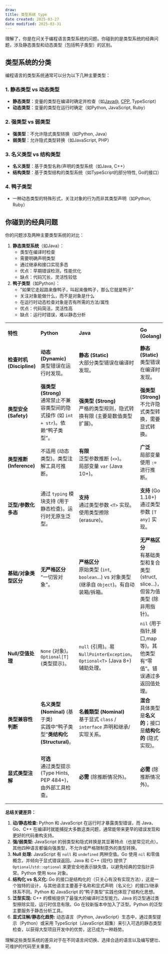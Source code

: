 ```yaml
---
draw:
title: 类型系统 type
date created: 2025-03-27
date modified: 2025-03-31
---
```


理解了，你是在问关于编程语言类型系统的问题。你碰到的是类型系统的经典问题，涉及静态类型和动态类型（包括鸭子类型）的区别。

## 类型系统的分类

编程语言的类型系统通常可以分为以下几种主要类型：

### 1. 静态类型 vs 动态类型

- **静态类型**：变量的类型在编译时确定并检查（如[Java@](Java@.md), [CPP](CPP.md), TypeScript）
- **动态类型**：变量的类型在运行时确定（如Python, JavaScript, Ruby）

### 2. 强类型 vs 弱类型

- **强类型**：不允许隐式类型转换（如Python, Java）
- **弱类型**：允许隐式类型转换（如JavaScript, PHP）

### 3. 名义类型 vs 结构类型

- **名义类型**：基于类型名称/声明的类型系统（如Java, C++）
- **结构类型**：基于类型结构的类型系统（如TypeScript的部分特性, Go的接口）

### 4. 鸭子类型

- 一种动态类型的特殊形式，关注对象的行为而非其类型声明（如Python, Ruby）

## 你碰到的经典问题

你的问题涉及两种主要类型系统的对比：

1. **静态类型系统**（如Java）：
    - 类型在编译时检查
    - 需要明确声明类型
    - 通过继承和接口实现多态
    - 优点：早期错误检测，性能优化
    - 缺点：代码冗长，灵活性较低
2. **鸭子类型**（如Python）：
    - "如果它走起路来像鸭子，叫起来像鸭子，那么它就是鸭子"
    - 关注对象能做什么，而不是对象是什么
    - 在运行时动态检查对象是否有所需的方法/属性
    - 优点：代码简洁，灵活性高
    - 缺点：运行时错误，难以静态分析

|   |   |   |   |   |   |
|---|---|---|---|---|---|
|**特性**|**Python**|**Java**|**Go (Golang)**|**C++**|**JavaScript (Core Lang.)**|
|**检查时机 (Discipline)**|**动态 (Dynamic)**<br>类型错误在运行时发现。|**静态 (Static)**<br>大部分类型错误在编译时发现。|**静态 (Static)**<br>类型错误在编译时发现。|**静态 (Static)**<br>类型错误在编译时发现。|**动态 (Dynamic)**<br>类型错误在运行时发现。|
|**类型安全 (Safety)**|**强类型 (Strong)**<br>通常禁止不兼容类型间的隐式操作 (如 `int + str`)。依赖“鸭子类型”。|**强类型 (Strong)**<br>严格的类型规则，隐式转换有限 (主要是数值类型扩展)。|**强类型 (Strong)**<br>不允许隐式类型转换，需要显式转换。|**强类型 (基本)**<br>但提供 `reinterpret_cast` 等可能破坏类型安全的底层操作。|**弱类型 (Weak)**<br>广泛进行隐式类型转换/强制 (coercion)，如 `'5' + 1` -> `'51'`。|
|**类型推断 (Inference)**|不适用 (动态类型)。类型注解工具可推断。|**有限**<br>泛型参数推断 (`<>`)。<br>局部变量 `var` (Java 10+)。|**广泛**<br>局部变量使用 `:=` 进行推断。|**广泛**<br>使用 `auto` 关键字 (C++11+)。<br>模板参数推断。|不适用 (动态类型)。|
|**泛型/参数化多态**|通过 `typing` 模块支持 (用于静态检查)。运行时无原生泛型。|**支持**<br>通过类型参数 `<T>` 实现。使用类型擦除 (erasure)。|**支持** (Go 1.18+)<br>通过类型参数 `[T any]` 实现。|**极强支持**<br>通过模板 (Templates) 实现，编译时多态。Concepts (C++20+) 增强约束。|**不支持 (原生)**<br>**TypeScript** (JS 超集) 提供强大的泛型支持。|
|**基础/对象类型区分**|**无严格区分**<br>“一切皆对象”。|**严格区分**<br>原始类型 (`int`, `boolean`...) vs 对象类型 (继承自 `Object`)。有自动装箱/拆箱。|**无严格区分**<br>有基础类型和复合类型 (struct, slice...)，但皆为值类型 (除非用指针)。|**有区分**<br>基础类型 (`int`, `char`...) vs 用户定义类型 (class, struct)。|**有区分**<br>原始类型 (string, number, boolean...) vs 对象类型 (`object`, `array`...)。|
|**Null/空值处理**|`None` (对象)。`Optional[T]` (类型提示)。|`null` (引用)。易 `NullPointerException`。`Optional<T>` (Java 8+) 辅助处理。|`nil` (用于指针,接口,map等)。其他类型有“零值”。错误通过多返回值处理。|`nullptr` (C++11+, 类型安全)。旧用 `NULL`。`std::optional` (C++17+)。引用不能为空。|`null` 和 `undefined` (两种不同的空值)。可选链 (`?.`) 和空值合并 (`??`) 操作符。|
|**类型兼容性判断**|**名义类型 (Nominal)** (基于类)<br>实践中“鸭子类型”**类结构化 (Structural)**。|**名義類型 (Nominal)**<br>基于显式 `class` / `interface` 声明和继承/实现关系。|**混合**<br>具体类型是**名义的**；接口是**结构化的** (隐式实现)。|**名义类型 (Nominal)**<br>基于 `class` / `struct` 名称和继承。模板元编程可模拟结构化。|**结构化 (Structural)**<br>实践中“鸭子类型”占主导。原型链提供名义继承。|
|**显式类型注解**|**可选**<br>通过类型提示 (Type Hints, PEP 484+)，由外部工具检查。|**必需** (除推断情况外)。|**必需** (除推断情况外)。|**必需** (除推断情况外)。|**不支持 (原生)**<br>**TypeScript** / Flow 或 JSDoc 用于添加类型信息。|

**总结关键差异：**

1. **动/静态检查:** Python 和 JavaScript 在运行时才暴露类型错误，而 Java、Go、C++ 在编译时就能捕捉大多数这类问题，通常能带来更早的错误发现和更好的代码重构支持。
2. **强/弱类型:** JavaScript 的弱类型和隐式转换是其显著特点（也是常见坑点）。其他四种语言都偏向强类型，不允许或严格限制意外的类型转换。
3. **Null 处理:** JavaScript 有 `null` 和 `undefined` 两种空值。Go 使用 `nil` 和零值概念，并倾向于显式错误返回。Java 和 C++ (现代) 提供了 `Optional`/`std::optional` 来更安全地表示缺失值，以避免经典的空指针异常。Python 使用 `None` 对象。
4. **结构化 vs 名义化:** Go 的接口是结构化的（只关心有没有实现方法），这是一个独特的设计，与其他语言主要基于名称和显式声明（名义化）的接口/继承体系不同。Python 和 JavaScript 的“鸭子类型”实践也体现了结构化思想。
5. **泛型实现:** C++ 的模板提供了最强大的编译时泛型能力。Java 的泛型通过类型擦除实现，运行时信息有限。Go 在较新版本中加入了泛型。Python 的泛型主要服务于静态分析工具。
6. **显式注解/静态化趋势:** 动态语言（Python, JavaScript）生态中，通过类型提示（Python）或采用 TypeScript（JavaScript 超集）来引入可选的静态类型检查，以获得大型项目开发中的优势，这已成为一种趋势。

理解这些类型系统的差异对于在不同语言间切换、选择合适的语言以及编写健壮、可维护的代码至关重要。
